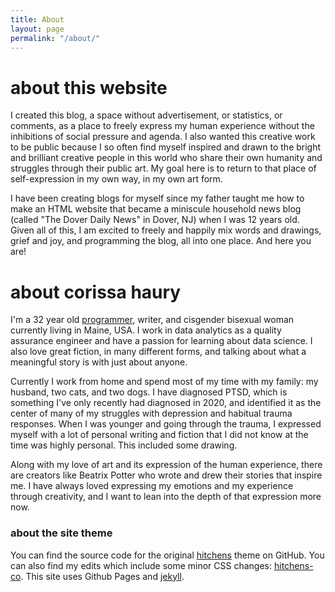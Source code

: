 ```yaml
---
title: About
layout: page
permalink: "/about/"
---
```


# about this website
I created this blog, a space without advertisement, or statistics,  or comments, as a place to freely express my human experience without the inhibitions of social pressure and agenda. I also wanted this creative work to be public because I so often find myself inspired and drawn to the bright and brilliant creative people in this world who share their own humanity and struggles through their public art. My goal here is to return to that place of self-expression in my own way,  in my own art form. 

I have been creating blogs for myself since my father taught me how to make an HTML website that became a miniscule household news blog (called "The Dover Daily News" in Dover, NJ) when I was 12 years old. Given all of this, I am excited to freely and happily mix words and drawings, grief and joy, and programming the blog, all into one place. And here you are!
# about corissa haury
I'm a 32 year old [programmer](https://github.com/corissawex/), writer, and cisgender bisexual woman currently living in Maine,  USA. I work in data analytics as a quality assurance engineer and have a passion for learning about data science. I also love great fiction, in many different forms, and talking about what a meaningful story is with just about anyone.

Currently I work from home and spend most of my time with my family: my husband, two cats, and two dogs. I have diagnosed PTSD, which is something I've only recently had diagnosed in 2020, and identified it as the center of many of my struggles with depression and habitual trauma responses. When I was younger and going through the trauma, I expressed myself with a lot of personal writing and fiction that I did not know at the time was highly personal. This included some drawing. 

Along with my love of art and its expression of the human experience,  there are creators like Beatrix Potter who wrote and drew their stories that inspire me. I have always loved expressing my emotions and my experience through creativity, and I want to lean into the depth of that expression more now.  
### about the site theme
You can find the source code for the original [hitchens](https://github.com/jekyll/minima) theme on GitHub.  You can also find my edits which include some minor CSS changes: [hitchens-co](https://github.com/corissawex/hitchens-co). This site uses Github Pages and [jekyll](https://github.com/jekyll/jekyll).
